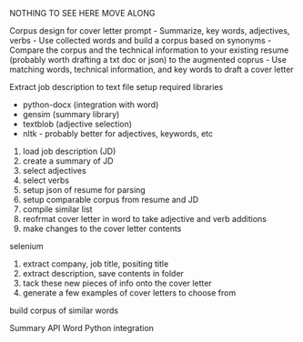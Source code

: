 NOTHING TO SEE HERE MOVE ALONG

Corpus design for cover letter prompt
	- Summarize, key words, adjectives, verbs
	- Use collected words and build a corpus based on synonyms 
	- Compare the corpus and the technical information to your existing resume (probably worth drafting a txt doc or json) to the augmented coprus 
	- Use matching words, technical information, and key words to draft a cover letter

Extract job description to text file
setup required libraries
- python-docx (integration with word)
- gensim (summary library)
- textblob (adjective selection)
- nltk - probably better for adjectives, keywords, etc

1. load job description (JD)
2. create a summary of JD
3. select adjectives
4. select verbs
5. setup json of resume for parsing
6. setup comparable corpus from resume and JD
7. compile similar list
8. reofrmat cover letter in word to take adjective and verb additions
9. make changes to the cover letter contents

selenium
1. extract company, job title, positing title
2. extract description, save contents in folder
3. tack these new pieces of info onto the cover letter
4. generate a few examples of cover letters to choose from

build corpus of similar words


Summary API
Word Python integration

